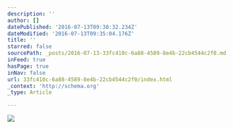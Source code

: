 ```yaml
---
description: ''
author: []
datePublished: '2016-07-13T09:38:32.234Z'
dateModified: '2016-07-13T09:35:04.176Z'
title: ''
starred: false
sourcePath: _posts/2016-07-13-33fc410c-6a88-4589-8e4b-22cb4544c2f0.md
inFeed: true
hasPage: true
inNav: false
url: 33fc410c-6a88-4589-8e4b-22cb4544c2f0/index.html
_context: 'http://schema.org'
_type: Article

---
```

![](https://the-grid-user-content.s3-us-west-2.amazonaws.com/76e06151-0552-4ca9-9b78-3e1f7dfba03b.jpg)